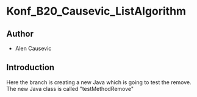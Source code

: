 # Konf_B20_Causevic_ListAlgorithm

## Author
- Alen Causevic

## Introduction
  Here the branch is creating a new Java which is going to test the remove.
  The new Java class is called "testMethodRemove"

